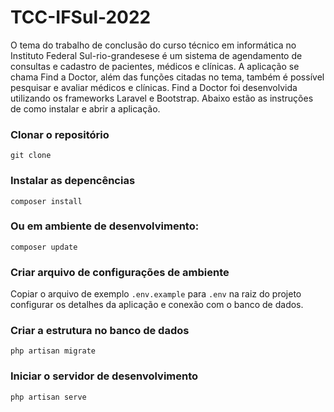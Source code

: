 # TCC-IFSul-2022
O tema do trabalho de conclusão do curso técnico em informática no Instituto Federal Sul-rio-grandesese é um sistema de agendamento de consultas e cadastro de pacientes, médicos e clínicas. A aplicação se chama Find a Doctor, além das funções citadas no tema, também é possível pesquisar e avaliar médicos e clínicas. Find a Doctor foi desenvolvida utilizando os frameworks Laravel e Bootstrap. Abaixo estão as instruções de como instalar e abrir a aplicação. 

### Clonar o repositório
```
git clone 
```
### Instalar as depencências
```
composer install
```
### Ou em ambiente de desenvolvimento:
```
composer update
```
### Criar arquivo de configurações de ambiente

Copiar o arquivo de exemplo `.env.example` para `.env` na raiz do projeto configurar os detalhes da aplicação e conexão com o banco de dados.

### Criar a estrutura no banco de dados
```
php artisan migrate
```
### Iniciar o servidor de desenvolvimento
```
php artisan serve
```
